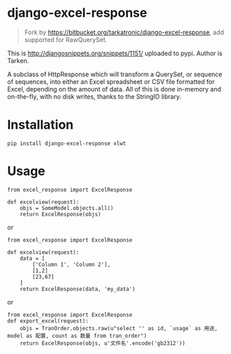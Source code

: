 django-excel-response
=====================

>Fork by https://bitbucket.org/tarkatronic/django-excel-response, add supported for RawQuerySet.


This is http://djangosnippets.org/snippets/1151/ uploaded to pypi.
Author is Tarken.

A subclass of HttpResponse which will transform a QuerySet,
or sequence of sequences, into either an Excel spreadsheet or
CSV file formatted for Excel, depending on the amount of data.
All of this is done in-memory and on-the-fly, with no disk writes,
thanks to the StringIO library.

Installation
============



    pip install django-excel-response xlwt


Usage
=====



    from excel_response import ExcelResponse

    def excelview(request):
        objs = SomeModel.objects.all()
        return ExcelResponse(objs)


or

    from excel_response import ExcelResponse

    def excelview(request):
        data = [
            ['Column 1', 'Column 2'],
            [1,2]
            [23,67]
        ]
        return ExcelResponse(data, 'my_data')
        
or

    from excel_response import ExcelResponse
    def export_excel(request):
        objs = TranOrder.objects.raw(u"select '' as id, `usage` as 用途, model as 配置, count as 数量 from tran_order")
        return ExcelResponse(objs, u'文件名'.encode('gb2312'))
